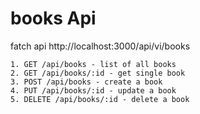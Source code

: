 # books Api

fatch api
http://localhost:3000/api/vi/books

    1. GET /api/books - list of all books
    2. GET /api/books/:id - get single book
    3. POST /api/books - create a book
    4. PUT /api/books/:id - update a book
    5. DELETE /api/books/:id - delete a book
